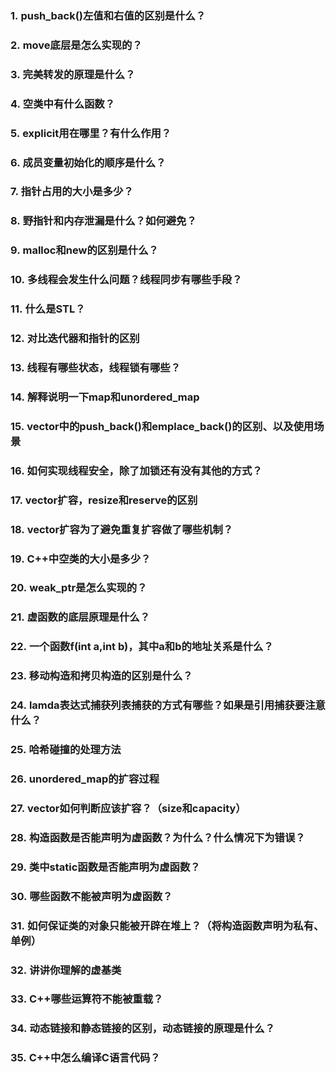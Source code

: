 
### 1. push_back()左值和右值的区别是什么？

### 2. move底层是怎么实现的？

### 3. 完美转发的原理是什么？

### 4. 空类中有什么函数？

### 5. explicit用在哪里？有什么作用？

### 6. 成员变量初始化的顺序是什么？

### 7. 指针占用的大小是多少？

### 8. 野指针和内存泄漏是什么？如何避免？

### 9. malloc和new的区别是什么？

### 10. 多线程会发生什么问题？线程同步有哪些手段？

### 11. 什么是STL？

### 12. 对比迭代器和指针的区别

### 13. 线程有哪些状态，线程锁有哪些？

### 14. 解释说明一下map和unordered_map

### 15. vector中的push_back()和emplace_back()的区别、以及使用场景

### 16. 如何实现线程安全，除了加锁还有没有其他的方式？

### 17. vector扩容，resize和reserve的区别

### 18. vector扩容为了避免重复扩容做了哪些机制？

### 19. C++中空类的大小是多少？

### 20. weak_ptr是怎么实现的？

### 21. 虚函数的底层原理是什么？

### 22. 一个函数f(int a,int b)，其中a和b的地址关系是什么？

### 23. 移动构造和拷贝构造的区别是什么？

### 24. lamda表达式捕获列表捕获的方式有哪些？如果是引用捕获要注意什么？

### 25. 哈希碰撞的处理方法

### 26. unordered_map的扩容过程

### 27. vector如何判断应该扩容？（size和capacity）

### 28. 构造函数是否能声明为虚函数？为什么？什么情况下为错误？

### 29. 类中static函数是否能声明为虚函数？

### 30. 哪些函数不能被声明为虚函数？

### 31. 如何保证类的对象只能被开辟在堆上？（将构造函数声明为私有、单例）

### 32. 讲讲你理解的虚基类

### 33. C++哪些运算符不能被重载？


### 34. 动态链接和静态链接的区别，动态链接的原理是什么？

### 35. C++中怎么编译C语言代码？

